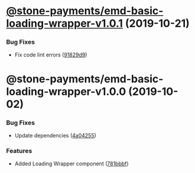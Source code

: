 # [@stone-payments/emd-basic-loading-wrapper-v1.0.1](https://github.com/stone-payments/emerald-web-framework/compare/@stone-payments/emd-basic-loading-wrapper-v1.0.0...@stone-payments/emd-basic-loading-wrapper-v1.0.1) (2019-10-21)


### Bug Fixes

* Fix code lint errors ([91829d9](https://github.com/stone-payments/emerald-web-framework/commit/91829d9))

# @stone-payments/emd-basic-loading-wrapper-v1.0.0 (2019-10-02)


### Bug Fixes

* Update dependencies ([4a04255](https://github.com/stone-payments/emerald-web-framework/commit/4a04255))


### Features

* Added Loading Wrapper component ([781bbbf](https://github.com/stone-payments/emerald-web-framework/commit/781bbbf))
